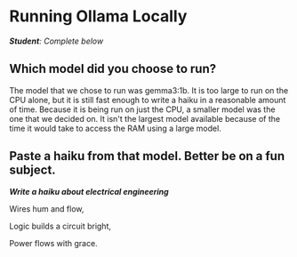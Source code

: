 # Running Ollama Locally

***Student**: Complete below*

## Which model did you choose to run?
The model that we chose to run was gemma3:1b. It is too large to run on the CPU alone, but it is still fast enough to write a haiku in a reasonable amount of time. Because it is being run on just the CPU, a smaller model was the one that we decided on. It isn't the largest model available because of the time it would take to access the RAM using a large model. 
## Paste a haiku from that model. Better be on a fun subject.
***Write a haiku about electrical engineering***

Wires hum and flow,

Logic builds a circuit bright,

Power flows with grace.